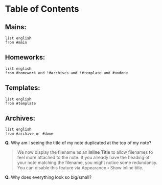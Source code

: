 # Table of Contents
## Mains:
```dataview
list english
from #main
```
## Homeworks:
```dataview
list english
from #homework and !#archives and !#template and #undone
```
## Templates:
```dataview
list english
from #template 
```
## Archives:
```dataview
list english
from #archive or #done
```

**Q.** Why am I seeing the title of my note duplicated at the top of my note?

> We now display the filename as an **Inline Title** to allow filenames to feel more attached to the note. If you already have the heading of your note matching the filename, you might notice some redundancy. You can disable this feature via Appearance › Show inline title.

**Q.** Why does everything look so big/small?